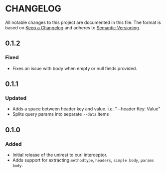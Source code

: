# CHANGELOG

All notable changes to this project are documented in this file.
The format is based on [Keep a Changelog](http://keepachangelog.com/en/1.0.0/)
and adheres to [Semantic Versioning](http://semver.org/spec/v2.0.0.html).

## 0.1.2

### Fixed

- Fixes an issue with body when empty or null fields provided.

## 0.1.1

### Updated

- Adds a space between header key and value. i.e. "--header Key: Value"
- Splits query params into separate `--data` items

## 0.1.0

### Added

- Initial release of the unirest to curl interceptor.
- Adds support for extracting `methodtype`, `headers`, `simple body`, `params body`.
